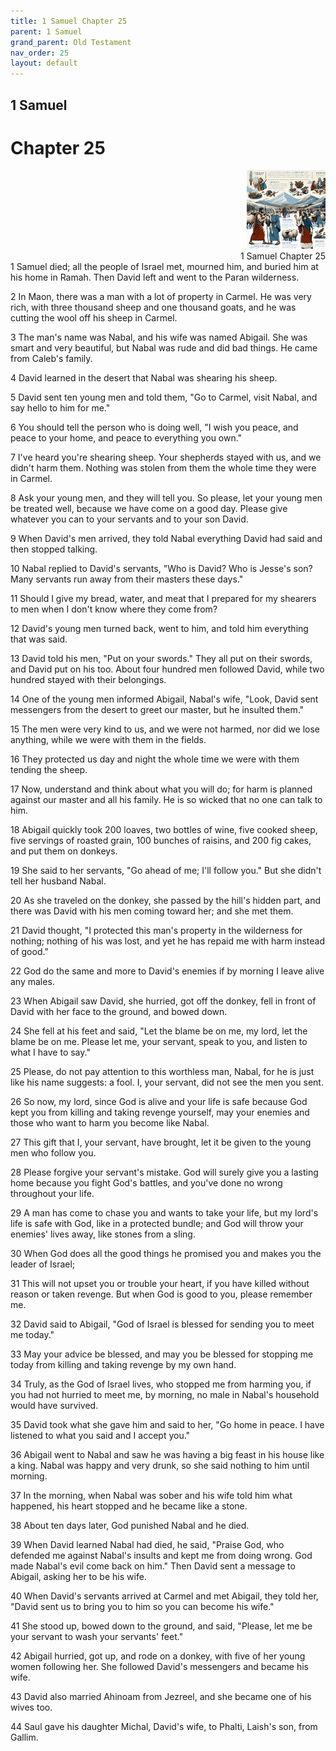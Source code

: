 ```yaml
---
title: 1 Samuel Chapter 25
parent: 1 Samuel
grand_parent: Old Testament
nav_order: 25
layout: default
---
```


## 1 Samuel

# Chapter 25

<div style="clear: both; text-align: right;">
    <img src="/assets/Image/1 Samuel/500/25.jpg" alt="1 Samuel Chapter 25" class="chapter-image" style="max-width: 25%; height: auto;"/>
    <figcaption style="font-size: 14px;">1 Samuel Chapter 25</figcaption>
</div>
1 Samuel died; all the people of Israel met, mourned him, and buried him at his home in Ramah. Then David left and went to the Paran wilderness.

2 In Maon, there was a man with a lot of property in Carmel. He was very rich, with three thousand sheep and one thousand goats, and he was cutting the wool off his sheep in Carmel.

3 The man's name was Nabal, and his wife was named Abigail. She was smart and very beautiful, but Nabal was rude and did bad things. He came from Caleb's family.

4 David learned in the desert that Nabal was shearing his sheep.

5 David sent ten young men and told them, "Go to Carmel, visit Nabal, and say hello to him for me."

6 You should tell the person who is doing well, "I wish you peace, and peace to your home, and peace to everything you own."

7 I've heard you're shearing sheep. Your shepherds stayed with us, and we didn't harm them. Nothing was stolen from them the whole time they were in Carmel.

8 Ask your young men, and they will tell you. So please, let your young men be treated well, because we have come on a good day. Please give whatever you can to your servants and to your son David.

9 When David's men arrived, they told Nabal everything David had said and then stopped talking.

10 Nabal replied to David's servants, "Who is David? Who is Jesse's son? Many servants run away from their masters these days."

11 Should I give my bread, water, and meat that I prepared for my shearers to men when I don't know where they come from?

12 David's young men turned back, went to him, and told him everything that was said.

13 David told his men, "Put on your swords." They all put on their swords, and David put on his too. About four hundred men followed David, while two hundred stayed with their belongings.

14 One of the young men informed Abigail, Nabal's wife, "Look, David sent messengers from the desert to greet our master, but he insulted them."

15 The men were very kind to us, and we were not harmed, nor did we lose anything, while we were with them in the fields.

16 They protected us day and night the whole time we were with them tending the sheep.

17 Now, understand and think about what you will do; for harm is planned against our master and all his family. He is so wicked that no one can talk to him.

18 Abigail quickly took 200 loaves, two bottles of wine, five cooked sheep, five servings of roasted grain, 100 bunches of raisins, and 200 fig cakes, and put them on donkeys.

19 She said to her servants, "Go ahead of me; I'll follow you." But she didn't tell her husband Nabal.

20 As she traveled on the donkey, she passed by the hill's hidden part, and there was David with his men coming toward her; and she met them.

21 David thought, "I protected this man's property in the wilderness for nothing; nothing of his was lost, and yet he has repaid me with harm instead of good."

22 God do the same and more to David's enemies if by morning I leave alive any males.

23 When Abigail saw David, she hurried, got off the donkey, fell in front of David with her face to the ground, and bowed down.

24 She fell at his feet and said, "Let the blame be on me, my lord, let the blame be on me. Please let me, your servant, speak to you, and listen to what I have to say."

25 Please, do not pay attention to this worthless man, Nabal, for he is just like his name suggests: a fool. I, your servant, did not see the men you sent.

26 So now, my lord, since God is alive and your life is safe because God kept you from killing and taking revenge yourself, may your enemies and those who want to harm you become like Nabal.

27 This gift that I, your servant, have brought, let it be given to the young men who follow you.

28 Please forgive your servant's mistake. God will surely give you a lasting home because you fight God's battles, and you've done no wrong throughout your life.

29 A man has come to chase you and wants to take your life, but my lord's life is safe with God, like in a protected bundle; and God will throw your enemies' lives away, like stones from a sling.

30 When God does all the good things he promised you and makes you the leader of Israel;

31 This will not upset you or trouble your heart, if you have killed without reason or taken revenge. But when God is good to you, please remember me.

32 David said to Abigail, "God of Israel is blessed for sending you to meet me today."

33 May your advice be blessed, and may you be blessed for stopping me today from killing and taking revenge by my own hand.

34 Truly, as the God of Israel lives, who stopped me from harming you, if you had not hurried to meet me, by morning, no male in Nabal's household would have survived.

35 David took what she gave him and said to her, "Go home in peace. I have listened to what you said and I accept you."

36 Abigail went to Nabal and saw he was having a big feast in his house like a king. Nabal was happy and very drunk, so she said nothing to him until morning.

37 In the morning, when Nabal was sober and his wife told him what happened, his heart stopped and he became like a stone.

38 About ten days later, God punished Nabal and he died.

39 When David learned Nabal had died, he said, "Praise God, who defended me against Nabal's insults and kept me from doing wrong. God made Nabal's evil come back on him." Then David sent a message to Abigail, asking her to be his wife.

40 When David's servants arrived at Carmel and met Abigail, they told her, "David sent us to bring you to him so you can become his wife."

41 She stood up, bowed down to the ground, and said, "Please, let me be your servant to wash your servants' feet."

42 Abigail hurried, got up, and rode on a donkey, with five of her young women following her. She followed David's messengers and became his wife.

43 David also married Ahinoam from Jezreel, and she became one of his wives too.

44 Saul gave his daughter Michal, David's wife, to Phalti, Laish's son, from Gallim.


